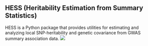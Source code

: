 ## HESS (Heritability Estimation from Summary Statistics)

HESS is a Python package that provides utilities for estimating and analyzing
local SNP-heritability and genetic covariance from GWAS summary
association data.
[![](https://img.shields.io/badge/docs-latest-blue.svg)](https://huwenboshi.github.io/hess-0.5)
